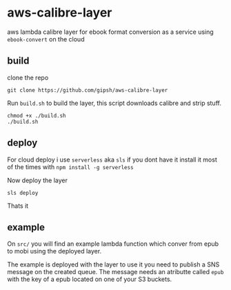 # aws-calibre-layer
aws lambda calibre layer for ebook format conversion as a service 
using `ebook-convert` on the cloud

## build 

clone the repo 

```
git clone https://github.com/gipsh/aws-calibre-layer
```

Run `build.sh` to build the layer, this script downloads calibre and strip stuff. 

```
chmod +x ./build.sh
./build.sh
```

## deploy 

For cloud deploy i use `serverless` aka `sls`
if you dont have it install it most of the times with `npm install -g serverless` 

Now deploy the layer

```
sls deploy
```
Thats it

## example

On `src/` you will find an example lambda function which conver from epub to mobi using the deployed layer.

The example is deployed with the layer to use it you need to publish a SNS message on the created queue. 
The message needs an atributte called `epub` with the key of a epub located on one of your S3 buckets.  










